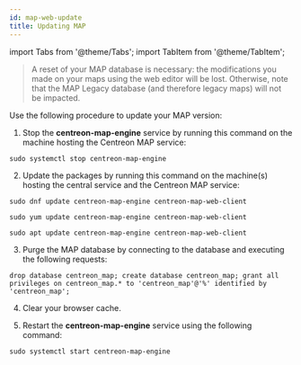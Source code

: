 ```yaml
---
id: map-web-update
title: Updating MAP
---
```

import Tabs from '@theme/Tabs';
import TabItem from '@theme/TabItem';

> A reset of your MAP database is necessary: the modifications you made on your maps using the web editor will be lost. Otherwise, note that the MAP Legacy database (and therefore legacy maps) will not be impacted.

Use the following procedure to update your MAP version:

1. Stop the **centreon-map-engine** service by running this command on the machine hosting the Centreon MAP service:
 
  ```shell
  sudo systemctl stop centreon-map-engine
  ```

2. Update the packages by running this command on the machine(s) hosting the central service and the Centreon MAP service:
 
<Tabs groupId="sync">
<TabItem value="Alma / RHEL / Oracle Linux 8" label="Alma / RHEL / Oracle Linux 8">

``` shell
sudo dnf update centreon-map-engine centreon-map-web-client
```

</TabItem>
<TabItem value="CentOS 7" label="CentOS 7">

``` shell
sudo yum update centreon-map-engine centreon-map-web-client
```

</TabItem>
<TabItem value="Debian 11" label="Debian 11">

``` shell
sudo apt update centreon-map-engine centreon-map-web-client
```

</TabItem>
</Tabs>

3. Purge the MAP database by connecting to the database and executing the following requests:
 
  ```shell
  drop database centreon_map; create database centreon_map; grant all privileges on centreon_map.* to 'centreon_map'@'%' identified by 'centreon_map';
  ```

4. Clear your browser cache.
 

5. Restart the **centreon-map-engine** service using the following command:
 
  ```shell
  sudo systemctl start centreon-map-engine
  ```
